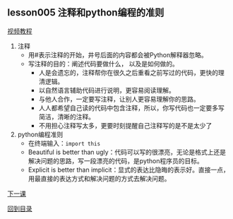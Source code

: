 ## lesson005 注释和python编程的准则
[视频教程](https://www.bilibili.com/video/av31351759)
1. 注释
    - 用#表示注释的开始，井号后面的内容都会被Python解释器忽略。
    - 写注释的目的：阐述代码要做什么， 以及是如何做的。
      - 人是会遗忘的，注释帮你在很久之后重看之前写过的代码，更快的理清逻辑。
      - 以自然语言辅助代码进行说明，更容易阅读理解。
      - 与他人合作，一定要写注释，让别人更容易理解你的思路。
      - 人人都希望自己读的代码中包含注释，所以，你写代码也一定要多写简洁，清晰的注释。
      - 不用担心注释写太多，更要时刻提醒自己注释写的是不是太少了
2. python编程准则
    - 在终端输入：```import this```
    - Beautiful is better than ugly：代码可以写的很漂亮，无论是格式上还是解决问题的思路，写一段漂亮的代码，是python程序员的目标。
    - Explicit is better than implicit：显式的表达比隐晦的表示好。直接一点，用最直接的表达方式和解决问题的方式去解决问题。

  [下一课](https://github.com/EchoZhu/-python/blob/master/lesson006列表.md)

  [回到目录](https://github.com/EchoZhu/-python/blob/master/README.md)
